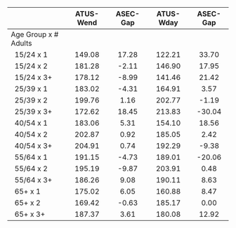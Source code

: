 
|                      |    ATUS-Wend |     ASEC-Gap |    ATUS-Wday |     ASEC-Gap |
| -------------------- | :----------: | :----------: | :----------: | :----------: |
| Age Group x # Adults |              |              |              |              |
| &nbsp;&nbsp;15/24 x 1 |       149.08 |        17.28 |       122.21 |        33.70 |
| &nbsp;&nbsp;15/24 x 2 |       181.28 |        -2.11 |       146.90 |        17.95 |
| &nbsp;&nbsp;15/24 x 3+ |       178.12 |        -8.99 |       141.46 |        21.42 |
| &nbsp;&nbsp;25/39 x 1 |       183.02 |        -4.31 |       164.91 |         3.57 |
| &nbsp;&nbsp;25/39 x 2 |       199.76 |         1.16 |       202.77 |        -1.19 |
| &nbsp;&nbsp;25/39 x 3+ |       172.62 |        18.45 |       213.83 |       -30.04 |
| &nbsp;&nbsp;40/54 x 1 |       183.06 |         5.31 |       154.10 |        18.56 |
| &nbsp;&nbsp;40/54 x 2 |       202.87 |         0.92 |       185.05 |         2.42 |
| &nbsp;&nbsp;40/54 x 3+ |       204.91 |         0.74 |       192.29 |        -9.38 |
| &nbsp;&nbsp;55/64 x 1 |       191.15 |        -4.73 |       189.01 |       -20.06 |
| &nbsp;&nbsp;55/64 x 2 |       195.19 |        -9.87 |       203.91 |         0.48 |
| &nbsp;&nbsp;55/64 x 3+ |       186.26 |         9.08 |       190.11 |         8.63 |
| &nbsp;&nbsp;65+ x 1  |       175.02 |         6.05 |       160.88 |         8.47 |
| &nbsp;&nbsp;65+ x 2  |       169.42 |        -0.63 |       185.17 |         0.00 |
| &nbsp;&nbsp;65+ x 3+ |       187.37 |         3.61 |       180.08 |        12.92 |

